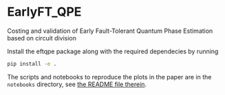 # EarlyFT_QPE
Costing and validation of Early Fault-Tolerant Quantum Phase Estimation based on circuit division

Install the eftqpe package along with the required dependecies by running
```bash
pip install -e .
```

The scripts and notebooks to reproduce the plots in the paper are in the `notebooks` directory,
see [the README file therein](notebooks/README.md).